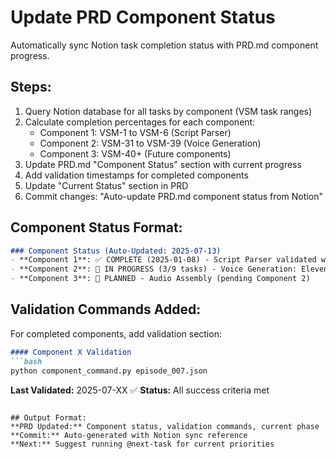 # Update PRD Component Status

Automatically sync Notion task completion status with PRD.md component progress.

## Steps:
1. Query Notion database for all tasks by component (VSM task ranges)
2. Calculate completion percentages for each component:
   - Component 1: VSM-1 to VSM-6 (Script Parser)
   - Component 2: VSM-31 to VSM-39 (Voice Generation) 
   - Component 3: VSM-40+ (Future components)
3. Update PRD.md "Component Status" section with current progress
4. Add validation timestamps for completed components
5. Update "Current Status" section in PRD
6. Commit changes: "Auto-update PRD.md component status from Notion"

## Component Status Format:
```markdown
### Component Status (Auto-Updated: 2025-07-13)
- **Component 1**: ✅ COMPLETE (2025-01-08) - Script Parser validated with Episode 7
- **Component 2**: 🚧 IN PROGRESS (3/9 tasks) - Voice Generation: ElevenLabs integration
- **Component 3**: 📝 PLANNED - Audio Assembly (pending Component 2)
```

## Validation Commands Added:
For completed components, add validation section:
```markdown
#### Component X Validation
```bash
python component_command.py episode_007.json
```
**Last Validated:** 2025-07-XX ✅ **Status:** All success criteria met
```

## Output Format:
**PRD Updated:** Component status, validation commands, current phase
**Commit:** Auto-generated with Notion sync reference
**Next:** Suggest running @next-task for current priorities
